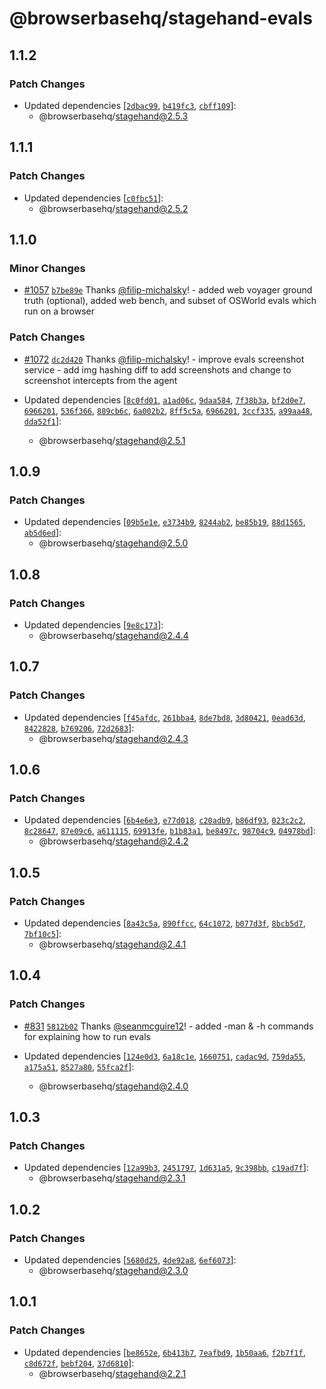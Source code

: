 # @browserbasehq/stagehand-evals

## 1.1.2

### Patch Changes

- Updated dependencies [[`2dbac99`](https://github.com/browserbase/stagehand/commit/2dbac997003f72040a39c8efbf803f75a6dc033a), [`b419fc3`](https://github.com/browserbase/stagehand/commit/b419fc348673cbdefd861cda62506f1eb11c9b63), [`cbff109`](https://github.com/browserbase/stagehand/commit/cbff109e46ec1c4df1dc5fb27a373e0a072f402a)]:
  - @browserbasehq/stagehand@2.5.3

## 1.1.1

### Patch Changes

- Updated dependencies [[`c0fbc51`](https://github.com/browserbase/stagehand/commit/c0fbc51a4b7e0b803af254501d2f89473124f0dc)]:
  - @browserbasehq/stagehand@2.5.2

## 1.1.0

### Minor Changes

- [#1057](https://github.com/browserbase/stagehand/pull/1057) [`b7be89e`](https://github.com/browserbase/stagehand/commit/b7be89ef7cf12773c7d465cbf7f665a74faf3941) Thanks [@filip-michalsky](https://github.com/filip-michalsky)! - added web voyager ground truth (optional), added web bench, and subset of OSWorld evals which run on a browser

### Patch Changes

- [#1072](https://github.com/browserbase/stagehand/pull/1072) [`dc2d420`](https://github.com/browserbase/stagehand/commit/dc2d4202a1089266a10b3b8ab9448cd57e722704) Thanks [@filip-michalsky](https://github.com/filip-michalsky)! - improve evals screenshot service - add img hashing diff to add screenshots and change to screenshot intercepts from the agent

- Updated dependencies [[`8c0fd01`](https://github.com/browserbase/stagehand/commit/8c0fd01c965a809b96c026f4674685e6445bc7d4), [`a1ad06c`](https://github.com/browserbase/stagehand/commit/a1ad06c5398db10db7a2a83075b808dc63a963f7), [`9daa584`](https://github.com/browserbase/stagehand/commit/9daa58477111e1470f2b618a898738b5e1967cb6), [`7f38b3a`](https://github.com/browserbase/stagehand/commit/7f38b3a3048ba28f81649c33c0d633c4853146bd), [`bf2d0e7`](https://github.com/browserbase/stagehand/commit/bf2d0e79da744b6b2a82d60e1ad05ca9fa811488), [`6966201`](https://github.com/browserbase/stagehand/commit/6966201e2511eb897132d237d0b7712b48b3c7ab), [`536f366`](https://github.com/browserbase/stagehand/commit/536f366f868d115ffa84c2c92124ae05400dd8be), [`889cb6c`](https://github.com/browserbase/stagehand/commit/889cb6cec27f0fc07286a9263bdc4d559149a037), [`6a002b2`](https://github.com/browserbase/stagehand/commit/6a002b234dbf1ac7d1f180eeffdf66154fa7799b), [`8ff5c5a`](https://github.com/browserbase/stagehand/commit/8ff5c5a4b2050fc581240ae1befcdc0cf9195873), [`6966201`](https://github.com/browserbase/stagehand/commit/6966201e2511eb897132d237d0b7712b48b3c7ab), [`3ccf335`](https://github.com/browserbase/stagehand/commit/3ccf335d943b43cd5249e4eeb5b1a8f2aff7fd3b), [`a99aa48`](https://github.com/browserbase/stagehand/commit/a99aa48936ae3ce113172bce673809eaf5ef7ac1), [`dda52f1`](https://github.com/browserbase/stagehand/commit/dda52f170de0bbbb6e9e684b2b0fa7c53fbe2ab9)]:
  - @browserbasehq/stagehand@2.5.1

## 1.0.9

### Patch Changes

- Updated dependencies [[`09b5e1e`](https://github.com/browserbase/stagehand/commit/09b5e1e9c23c845903686db6665cc968ac34efbb), [`e3734b9`](https://github.com/browserbase/stagehand/commit/e3734b9c98352d5f0a4eca49791b0bbf2130ab41), [`8244ab2`](https://github.com/browserbase/stagehand/commit/8244ab247cd679962685ae2f7c54e874ce1fa614), [`be85b19`](https://github.com/browserbase/stagehand/commit/be85b19679a826f19702e00f0aae72fce1118ec8), [`88d1565`](https://github.com/browserbase/stagehand/commit/88d1565c65bb65a104fea2d5f5e862bbbda69677), [`ab5d6ed`](https://github.com/browserbase/stagehand/commit/ab5d6ede19aabc059badc4247f1cb2c6c9e71bae)]:
  - @browserbasehq/stagehand@2.5.0

## 1.0.8

### Patch Changes

- Updated dependencies [[`9e8c173`](https://github.com/browserbase/stagehand/commit/9e8c17374fdc8fbe7f26e6cf802c36bd14f11039)]:
  - @browserbasehq/stagehand@2.4.4

## 1.0.7

### Patch Changes

- Updated dependencies [[`f45afdc`](https://github.com/browserbase/stagehand/commit/f45afdccc8680650755fee66ffbeac32b41e075d), [`261bba4`](https://github.com/browserbase/stagehand/commit/261bba43fa79ac3af95328e673ef3e9fced3279b), [`8de7bd8`](https://github.com/browserbase/stagehand/commit/8de7bd8635c2051cd8025e365c6c8aa83d81c7e7), [`3d80421`](https://github.com/browserbase/stagehand/commit/3d804210a106a6828c7fa50f8b765b10afd4cc6a), [`0ead63d`](https://github.com/browserbase/stagehand/commit/0ead63d6526f6c286362b74b6407c8bebc900e69), [`8422828`](https://github.com/browserbase/stagehand/commit/8422828c4cd5fd5ebcf348cfbdb40c768bb76dd9), [`b769206`](https://github.com/browserbase/stagehand/commit/b7692060f98a2f49aeeefb90d8789ed034b08ec2), [`72d2683`](https://github.com/browserbase/stagehand/commit/72d2683202af7e578d98367893964b33e0828de5)]:
  - @browserbasehq/stagehand@2.4.3

## 1.0.6

### Patch Changes

- Updated dependencies [[`6b4e6e3`](https://github.com/browserbase/stagehand/commit/6b4e6e3f31d5496cf15728e9018eddeb04839542), [`e77d018`](https://github.com/browserbase/stagehand/commit/e77d0188683ebf596dfb78dfafbbca1dc32993f0), [`c20adb9`](https://github.com/browserbase/stagehand/commit/c20adb95539fed8c56a4aa413262a9c65a8e6474), [`b86df93`](https://github.com/browserbase/stagehand/commit/b86df93b9136aae96292121a29c25f3d74d84bf7), [`023c2c2`](https://github.com/browserbase/stagehand/commit/023c2c273b46d3792d7e5d3c902089487b16b531), [`8c28647`](https://github.com/browserbase/stagehand/commit/8c2864755ecd05c8f7de235d4198deec0dd5f78e), [`87e09c6`](https://github.com/browserbase/stagehand/commit/87e09c618940f364ec8af00455a19a17ec63cbd3), [`a611115`](https://github.com/browserbase/stagehand/commit/a61111525d70b450bdfc43f112380f44899c9e97), [`69913fe`](https://github.com/browserbase/stagehand/commit/69913fe1dfb8201ae2aeffa5f049fb46ab02cbc2), [`b1b83a1`](https://github.com/browserbase/stagehand/commit/b1b83a1d334fe76e5f5f9dd32dc92c16b7d40ce6), [`be8497c`](https://github.com/browserbase/stagehand/commit/be8497cb6b142cc893cea9692b8c47bd19514c60), [`98704c9`](https://github.com/browserbase/stagehand/commit/98704c9ed225ca25bbde4bb3dc286936e9c54471), [`04978bd`](https://github.com/browserbase/stagehand/commit/04978bdd30d2edcbc69eb9fd91358a16975ea2eb)]:
  - @browserbasehq/stagehand@2.4.2

## 1.0.5

### Patch Changes

- Updated dependencies [[`8a43c5a`](https://github.com/browserbase/stagehand/commit/8a43c5a86d4da40cfaedd9cf2e42186928bdf946), [`890ffcc`](https://github.com/browserbase/stagehand/commit/890ffccac5e0a60ade64a46eb550c981ffb3e84a), [`64c1072`](https://github.com/browserbase/stagehand/commit/64c10727bda50470483a3eb175c02842db0923a1), [`b077d3f`](https://github.com/browserbase/stagehand/commit/b077d3f48a97f47a71ccc79ae39b41e7f07f9c04), [`8bcb5d7`](https://github.com/browserbase/stagehand/commit/8bcb5d77debf6bf7601fd5c090efd7fde75c5d5e), [`7bf10c5`](https://github.com/browserbase/stagehand/commit/7bf10c55b267078fe847c1d7f7a60d604f9c7c94)]:
  - @browserbasehq/stagehand@2.4.1

## 1.0.4

### Patch Changes

- [#831](https://github.com/browserbase/stagehand/pull/831) [`5812b02`](https://github.com/browserbase/stagehand/commit/5812b027e4919d005321cc00626b057e6e04074b) Thanks [@seanmcguire12](https://github.com/seanmcguire12)! - added -man & -h commands for explaining how to run evals

- Updated dependencies [[`124e0d3`](https://github.com/browserbase/stagehand/commit/124e0d3bb54ddb6738ede6d7aa99a945ef1cacd1), [`6a18c1e`](https://github.com/browserbase/stagehand/commit/6a18c1ee1e46d55c6e90c4d5572e17ed8daa140c), [`1660751`](https://github.com/browserbase/stagehand/commit/1660751cd14cb5b27d44f8167216afb8d1c3c45c), [`cadac9d`](https://github.com/browserbase/stagehand/commit/cadac9da09123d12e5d496a0e8b12660964c1b33), [`759da55`](https://github.com/browserbase/stagehand/commit/759da55775eb2df81d56ae18c0f386fd9b02a9f0), [`a175a51`](https://github.com/browserbase/stagehand/commit/a175a519b8c14300db6f1ed30709e113d18e99db), [`8527a80`](https://github.com/browserbase/stagehand/commit/8527a80522c3eedb9516a6caa1a0e4e4be981a3d), [`55fca2f`](https://github.com/browserbase/stagehand/commit/55fca2f7da63cc0ef6e27b45a33f63c666cdce7e)]:
  - @browserbasehq/stagehand@2.4.0

## 1.0.3

### Patch Changes

- Updated dependencies [[`12a99b3`](https://github.com/browserbase/stagehand/commit/12a99b398d8a4c3eea3ca69a3cf793faaaf4aea3), [`2451797`](https://github.com/browserbase/stagehand/commit/2451797f64c0efa4a72fd70265110003c8d0a6cd), [`1d631a5`](https://github.com/browserbase/stagehand/commit/1d631a57a197390f672b718ae5199991ab27cfb1), [`9c398bb`](https://github.com/browserbase/stagehand/commit/9c398bb9ec2d10bdb53ad5aa7e3b58cce24fdb2b), [`c19ad7f`](https://github.com/browserbase/stagehand/commit/c19ad7f1e082e91fdeaa9c2ef63767a5a2b3a195)]:
  - @browserbasehq/stagehand@2.3.1

## 1.0.2

### Patch Changes

- Updated dependencies [[`5680d25`](https://github.com/browserbase/stagehand/commit/5680d2509352c383ad502c9f4fabde01fa638833), [`4de92a8`](https://github.com/browserbase/stagehand/commit/4de92a8af461fc95063faf39feee1d49259f58ba), [`6ef6073`](https://github.com/browserbase/stagehand/commit/6ef60730cab0ad9025f44b6eeb2c83751d1dcd35)]:
  - @browserbasehq/stagehand@2.3.0

## 1.0.1

### Patch Changes

- Updated dependencies [[`be8652e`](https://github.com/browserbase/stagehand/commit/be8652e770b57fdb3299fa0b2efa4eb0e816434e), [`6b413b7`](https://github.com/browserbase/stagehand/commit/6b413b7ad00b13ca0bd53ee2e7393023821408b6), [`7eafbd9`](https://github.com/browserbase/stagehand/commit/7eafbd9b1a73b37effa444929767df7c592caf02), [`1b50aa6`](https://github.com/browserbase/stagehand/commit/1b50aa61cf0a429dd6cb2760a08f7f698a50454b), [`f2b7f1f`](https://github.com/browserbase/stagehand/commit/f2b7f1f284eef1f96753319b66c7d0b273a6f8cd), [`c8d672f`](https://github.com/browserbase/stagehand/commit/c8d672f7c410c256defbc2e87ead99239837aa28), [`bebf204`](https://github.com/browserbase/stagehand/commit/bebf2044502333c694743078c5b0c9deae11fb79), [`37d6810`](https://github.com/browserbase/stagehand/commit/37d6810a704773d0383a86f98f5f17c7d5b21975)]:
  - @browserbasehq/stagehand@2.2.1
